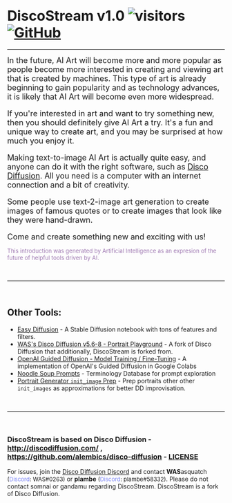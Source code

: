 # <font size="6">**Disco**Stream v1.0 ![visitors](https://visitor-badge.glitch.me/badge?page_id=DiscoStream-Github&left_color=blue&right_color=orange) [![GitHub](https://img.shields.io/badge/github-%23121011.svg?style=for-the-badge&logo=github&logoColor=white)](https://github.com/WASasquatch/discostream/)</font>

<hr>

<font size="4.5">In the future, AI Art will become more and more popular as people become more interested in creating and viewing art that is created by machines. This type of art is already beginning to gain popularity and as technology advances, it is likely that AI Art will become even more widespread.

If you're interested in art and want to try something new, then you should definitely give AI Art a try. It's a fun and unique way to create art, and you may be surprised at how much you enjoy it.

Making text-to-image AI Art is actually quite easy, and anyone can do it with the right software, such as [Disco Diffusion](http://discodiffusion.com/). All you need is a computer with an internet connection and a bit of creativity.

Some people use text-2-image art generation to create images of famous quotes or to create images that look like they were hand-drawn.

Come and create something new and exciting with us!</font>

<font size="2" color="9f79b2">This introduction was generated by Artificial Intelligence as an expresion of the future of helpful tools driven by AI.</font>

<br>
<hr>
<br>

## **Other Tools:**

- [Easy Diffusion](https://rebrand.ly/easy-diffusion) - A Stable Diffusion notebook with tons of features and filters. 
- [WAS's Disco Diffusion v5.6-8 - Portrait Playground](https://rebrand.ly/portrait-playground) - A fork of Disco Diffusion that additionally, DiscoStream is forked from.
- [OpenAI Guided Diffusion - Model Training / Fine-Tuning](https://rebrand.ly/guided-diffusion) - A implementation of OpenAI's Guided Diffusion in Google Colabs
- [Noodle Soup Prompts](https://rebrand.ly/noodle-soup-prompts) - Terminology Database for prompt exploration
- [Portrait Generator `init_image` Prep](https://rebrand.ly/dd-image-prep) - Prep portraits other other `init_images` as approximations for better DD improvisation. 

<br>

-----

<br> 

### DiscoStream is based on Disco Diffusion - http://discodiffusion.com/ , https://github.com/alembics/disco-diffusion - [LICENSE](https://github.com/alembics/disco-diffusion/blob/main/LICENSE)

For issues, join the [Disco Diffusion Discord](https://discord.gg/msEZBy4HxA) and contact **WAS**asquatch <font size="2">(<font color="7e87f6">Discord</font>: WAS\#0263)</font> or **plambe** <font size="2">(<font color="7e87f6">Discord</font>: plambe\#58332)</font>. Please do not contact somnai or gandamu regarding DiscoStream. DiscoStream is a fork of Disco Diffusion.

<br>
